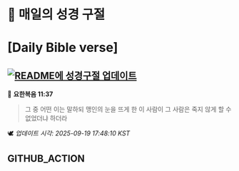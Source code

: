 # 🙏 매일의 성경 구절
# [Daily Bible verse]
## [![README에 성경구절 업데이트](https://github.com/DONGSUKA/first_test/actions/workflows/update-readme-bible.yml/badge.svg)](https://github.com/DONGSUKA/first_test/actions/workflows/update-readme-bible.yml)
<!-- START_BIBLE_VERSE -->
📖 **요한복음 11:37**
> 그 중 어떤 이는 말하되 맹인의 눈을 뜨게 한 이 사람이 그 사람은 죽지 않게 할 수 없었더냐 하더라

🕊️ _업데이트 시각: 2025-09-19 17:48:10 KST_
  <!-- END_BIBLE_VERSE -->
## GITHUB_ACTION

